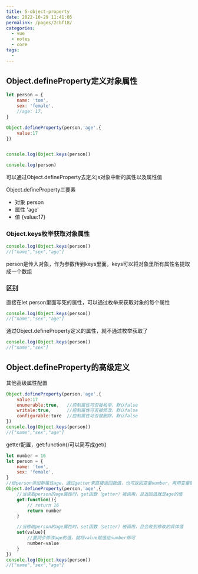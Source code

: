 ```yaml
---
title: 5-object-property
date: 2022-10-29 11:41:05
permalink: /pages/2cbf18/
categories:
  - vue
  - notes
  - core
tags:
  - 
---
```

## Object.defineProperty定义对象属性

```js
let person = {
    name: 'tom',
    sex: 'female',
    //age: 17,
}

Object.defineProperty(person,'age',{
    value:17
})


console.log(Object.keys(person))

console.log(person)
```

可以通过Object.defineProperty去定义js对象中新的属性以及属性值

Object.defineProperty三要素
- 对象 person
- 属性 'age'
- 值 {value:17}

### Object.keys枚举获取对象属性

```js
console.log(Object.keys(person))
//["name","sex","age"]
```

person是传入对象，作为参数传到keys里面。keys可以将对象里所有属性名提取成一个数组

### 区别

直接在let person里面写死的属性，可以通过枚举来获取对象的每个属性
```js
console.log(Object.keys(person))
//["name","sex","age"]
```

通过Object.defineProperty定义的属性，就不通过枚举获取了
```js
console.log(Object.keys(person))
//["name","sex"]
```

## Object.defineProperty的高级定义

其他高级属性配置
```js
Object.defineProperty(person,'age',{
    value:17
    enumerable:true,   //控制属性可否被枚举，默认false
    writale:true,      //控制属性可否被修改，默认false
    configurable:ture  //控制属性可否被删除，默认false
})
console.log(Object.keys(person))
//["name","sex","age"]
```

getter配置，get:function()可以简写成get()
```js
let number = 16
let person = {
    name: 'tom',
    sex: 'female',
}
//给person添加新属性age，通过getter来直接返回数值，也可返回变量number，再用变量赋值给age
Object.defineProperty(person,'age',{
    //当读取person的age属性时，get函数（getter）被调用，且返回值就是age的值
    get:function(){
        // return 16
        return number
    }

    //当修改person的age属性时，set函数（setter）被调用，且会收到修改的具体值
    set(value){ 
        //要同步修改age的值，就将value赋值给number即可
        number=value
    }
})
console.log(Object.keys(person))
//["name","sex","age"]
```